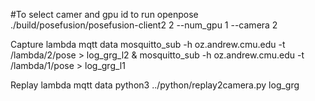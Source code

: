 
#To select camer and gpu id to run openpose
./build/posefusion/posefusion-client2 2 --num_gpu 1 --camera 2

Capture lambda mqtt data
mosquitto_sub -h oz.andrew.cmu.edu -t /lambda/2/pose > log_grg_l2 & mosquitto_sub -h oz.andrew.cmu.edu -t /lambda/1/pose > log_grg_l1

Replay lambda mqtt data 
python3 ../python/replay2camera.py log_grg
